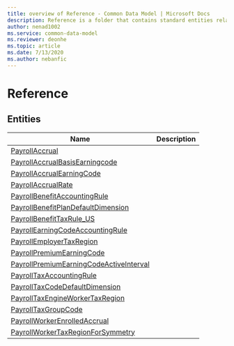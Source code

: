 ```yaml
---
title: overview of Reference - Common Data Model | Microsoft Docs
description: Reference is a folder that contains standard entities related to the Common Data Model.
author: nenad1002
ms.service: common-data-model
ms.reviewer: deonhe
ms.topic: article
ms.date: 7/13/2020
ms.author: nebanfic
---
```


# Reference


## Entities

|Name|Description|
|---|---|
|[PayrollAccrual](PayrollAccrual.md)||
|[PayrollAccrualBasisEarningcode](PayrollAccrualBasisEarningcode.md)||
|[PayrollAccrualEarningCode](PayrollAccrualEarningCode.md)||
|[PayrollAccrualRate](PayrollAccrualRate.md)||
|[PayrollBenefitAccountingRule](PayrollBenefitAccountingRule.md)||
|[PayrollBenefitPlanDefaultDimension](PayrollBenefitPlanDefaultDimension.md)||
|[PayrollBenefitTaxRule_US](PayrollBenefitTaxRule_US.md)||
|[PayrollEarningCodeAccountingRule](PayrollEarningCodeAccountingRule.md)||
|[PayrollEmployerTaxRegion](PayrollEmployerTaxRegion.md)||
|[PayrollPremiumEarningCode](PayrollPremiumEarningCode.md)||
|[PayrollPremiumEarningCodeActiveInterval](PayrollPremiumEarningCodeActiveInterval.md)||
|[PayrollTaxAccountingRule](PayrollTaxAccountingRule.md)||
|[PayrollTaxCodeDefaultDimension](PayrollTaxCodeDefaultDimension.md)||
|[PayrollTaxEngineWorkerTaxRegion](PayrollTaxEngineWorkerTaxRegion.md)||
|[PayrollTaxGroupCode](PayrollTaxGroupCode.md)||
|[PayrollWorkerEnrolledAccrual](PayrollWorkerEnrolledAccrual.md)||
|[PayrollWorkerTaxRegionForSymmetry](PayrollWorkerTaxRegionForSymmetry.md)||
